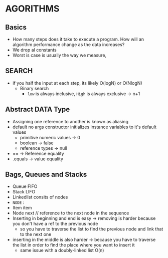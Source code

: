 # AGORITHMS

## Basics
- How many steps does it take to execute a program. How will an algorithm performance change as the data increases?
- We drop al constants
- Worst is case is usually the way we measure,

## SEARCH
- if you half the input at each step, its likely O(logN) or O(NlogN)
  - Binary search
    - `low` is always inclusive, `High` is always exclusive -> n+1


## Abstract DATA Type
- Assigning one reference to another is known as aliasing
- default no args constructor initializes instance variables to it's default values
  - primitive numeric values -> 0
  - boolean -> false
  - reference types -> null
- == -> Reference equality
- .equals -> value equality

## Bags, Queues and Stacks
- Queue FIFO
- Stack LIFO
- Linkedlist consits of nodes
-  `NODE` :
  - Item item
  - Node<item> next // reference to the next node in the sequence
  - Inserting in beginning and end is easy -> removing is harder because you don't have a ref to the previous node
    - so you have to traverse the list to find the previous node and link that to the next one
  - inserting in the middle is also harder -> because you have to traverse the list in order to find the place where you want to insert it
    - same issue with a doubly-linked list O(n)